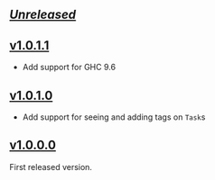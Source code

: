 ## [_Unreleased_](https://github.com/freckle/asana-hs/compare/v1.0.1.1...main)

## [v1.0.1.1](https://github.com/freckle/asana-hs/compare/v1.0.1.0...v1.0.1.1)

- Add support for GHC 9.6

## [v1.0.1.0](https://github.com/freckle/asana-hs/compare/v1.0.0.0...v1.0.1.0)

- Add support for seeing and adding tags on `Task`s

## [v1.0.0.0](https://github.com/freckle/asana-hs/tree/v1.0.0.0)

First released version.
